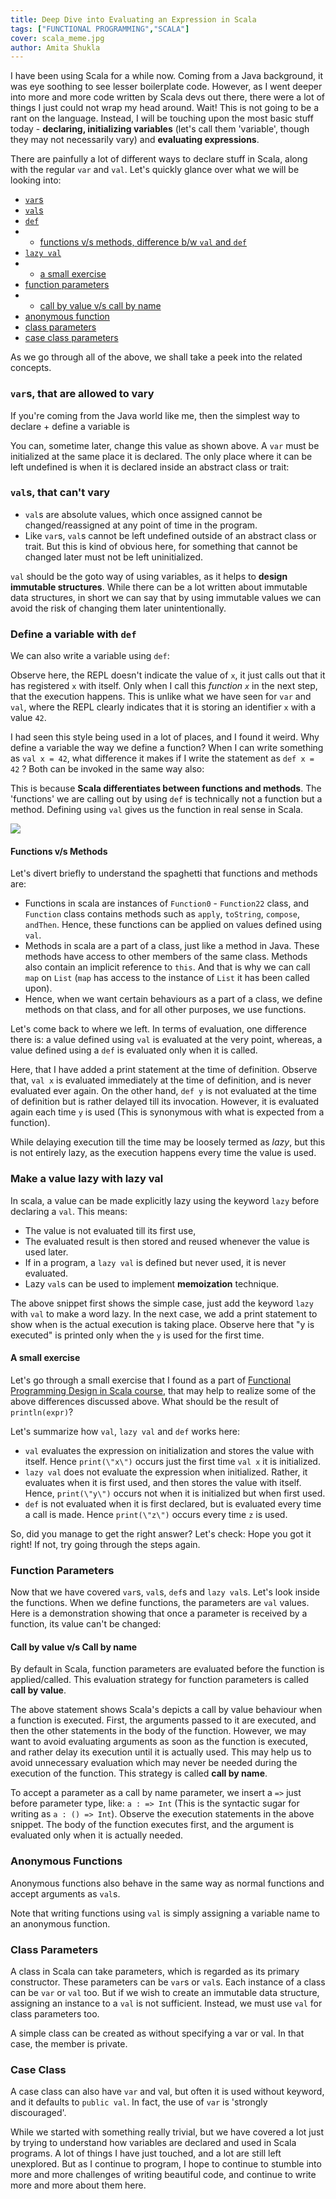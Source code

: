 ```yaml
---
title: Deep Dive into Evaluating an Expression in Scala
tags: ["FUNCTIONAL PROGRAMMING","SCALA"]
cover: scala_meme.jpg
author: Amita Shukla
---
```



I have been using Scala for a while now. Coming from a Java background, it was eye soothing to see lesser boilerplate code. However, as I went deeper into more and more code written by Scala devs out there, there were a lot of things I just could not wrap my head around. Wait! This is not going to be a rant on the language. Instead, I will be touching upon the most basic stuff today - **declaring, initializing variables** (let's call them 'variable', though they may not necessarily vary) and **evaluating expressions**. 
 
There are painfully a lot of different ways to declare stuff in Scala, along with the regular `var` and `val`. Let's quickly glance over what we will be looking into: 


- [`var`s](https://www.blogger.com/blogger.g?blogID=1167440767733751967&pli=1#vars)
- [`val`s](https://www.blogger.com/blogger.g?blogID=1167440767733751967&pli=1#vals)
- [`def`](https://www.blogger.com/blogger.g?blogID=1167440767733751967&pli=1#defs)
- - [functions v/s methods, difference b/w `val` and `def`](https://www.blogger.com/blogger.g?blogID=1167440767733751967&pli=1#fvsm)
- [`lazy val`](https://www.blogger.com/blogger.g?blogID=1167440767733751967&pli=1#lazy_vals)
- - [a small exercise](https://www.blogger.com/blogger.g?blogID=1167440767733751967&pli=1#exercise)
- [function parameters](https://www.blogger.com/blogger.g?blogID=1167440767733751967&pli=1#function_params)
- - [call by value v/s call by name](https://www.blogger.com/blogger.g?blogID=1167440767733751967&pli=1#evaluation_strategies)
- [anonymous function](https://www.blogger.com/blogger.g?blogID=1167440767733751967&pli=1#anon_functions)
- [class parameters](https://www.blogger.com/blogger.g?blogID=1167440767733751967&pli=1#class_params)
- [case class parameters](https://www.blogger.com/blogger.g?blogID=1167440767733751967&pli=1#case_class_params)

As we go through all of the above, we shall take a peek into the related concepts.

 


### `var`s, that are allowed to vary

If you're coming from the Java world like me, then the simplest way to declare + define a variable is

 


You can, sometime later, change this value as shown above. 
A `var` must be initialized at the same place it is declared. The only place where it can be left undefined is when it is declared inside an abstract class or trait:

 


### `val`s, that can't vary

- `val`s are absolute values, which once assigned cannot be changed/reassigned at any point of time in the program.
- Like `var`s, `val`s cannot be left undefined outside of an abstract class or trait. But this is kind of obvious here, for something that cannot be changed later must not be left uninitialized.

`val` should be the goto way of using variables, as it helps to **design immutable structures**. While there can be a lot written about immutable data structures, in short we can say that by using immutable values we can avoid the risk of changing them later unintentionally.

 


### Define a variable with `def`

We can also write a variable using `def`:

Observe here, the REPL doesn't indicate the value of `x`, it just calls out that it has registered `x` with itself. Only when I call this _function `x`_ in the next step, that the execution happens. This is unlike what we have seen for `var` and `val`, where the REPL clearly indicates that it is storing an identifier `x` with a value `42`. 


I had seen this style being used in a lot of places, and I found it weird. Why define a variable the way we define a function? When I can write something as `val x = 42`, what difference it makes if I write the statement as `def x = 42` ? Both can be invoked in the same way also:

 


This is because **Scala differentiates between functions and methods**. The 'functions' we are calling out by using `def` is technically not a function but a method. Defining using `val` gives us the function in real sense in Scala. 
 


[![](https://1.bp.blogspot.com/-l4lUeMRIY2M/XadmgbFuDVI/AAAAAAAALA0/qUGzB2tcbGscuPR4RCXiGGwbjKYkFO9ZwCLcBGAsYHQ/s320/scala_meme.jpg)](https://1.bp.blogspot.com/-l4lUeMRIY2M/XadmgbFuDVI/AAAAAAAALA0/qUGzB2tcbGscuPR4RCXiGGwbjKYkFO9ZwCLcBGAsYHQ/s1600/scala_meme.jpg)

 
 


#### Functions v/s Methods

Let's divert briefly to understand the spaghetti that functions and methods are: 


- Functions in scala are instances of `Function0` - `Function22` class, and `Function` class contains methods such as `apply`, `toString`, `compose`, `andThen`. Hence, these functions can be applied on values defined using `val`.
- Methods in scala are a part of a class, just like a method in Java. These methods have access to other members of the same class. Methods also contain an implicit reference to `this`. And that is why we can call `map` on `List` (`map` has access to the instance of `List` it has been called upon).
- Hence, when we want certain behaviours as a part of a class, we define methods on that class, and for all other purposes, we use functions.

Let's come back to where we left. In terms of evaluation, one difference there is: a value defined using `val` is evaluated at the very point, whereas, a value defined using a `def` is evaluated only when it is called.

 


Here, that I have added a print statement at the time of definition. Observe that, `val x` is evaluated immediately at the time of definition, and is never evaluated ever again. On the other hand, `def y` is not evaluated at the time of definition but is rather delayed till its invocation. However, it is evaluated again each time `y` is used (This is synonymous with what is expected from a function).

While delaying execution till the time may be loosely termed as _lazy_, but this is not entirely lazy, as the execution happens every time the value is used.

### Make a value lazy with lazy val

In scala, a value can be made explicitly lazy using the keyword `lazy` before declaring a `val`. This means: 


- The value is not evaluated till its first use,
- The evaluated result is then stored and reused whenever the value is used later.
- If in a program, a `lazy val` is defined but never used, it is never evaluated.
- Lazy `val`s can be used to implement **memoization** technique.

The above snippet first shows the simple case, just add the keyword `lazy` with `val` to make a word lazy. In the next case, we add a print statement to show when is the actual execution is taking place. Observe here that \"y is executed\" is printed only when the `y` is used for the first time. 
 


#### A small exercise

Let's go through a small exercise that I found as a part of [Functional Programming Design in Scala course](https://www.coursera.org/learn/progfun2?specialization=scala), that may help to realize some of the above differences discussed above. 
What should be the result of `println(expr)`? 
 
Let's summarize how `val`, `lazy val` and `def` works here: 


- `val` evaluates the expression on initialization and stores the value with itself. Hence `print(\"x\")` occurs just the first time `val x` it is initialized.
- `lazy val` does not evaluate the expression when initialized. Rather, it evaluates when it is first used, and then stores the value with itself. Hence, `print(\"y\")` occurs not when it is initialized but when first used.
- `def` is not evaluated when it is first declared, but is evaluated every time a call is made. Hence `print(\"z\")` occurs every time `z` is used.

So, did you manage to get the right answer? Let's check: 
Hope you got it right! If not, try going through the steps again.

 


### Function Parameters

Now that we have covered `var`s, `val`s, `def`s and `lazy val`s. Let's look inside the functions. When we define functions, the parameters are `val` values. Here is a demonstration showing that once a parameter is received by a function, its value can't be changed:

#### Call by value v/s Call by name

By default in Scala, function parameters are evaluated before the function is applied/called. This evaluation strategy for function parameters is called **call by value**. 
 
The above statement shows Scala's depicts a call by value behaviour when a function is executed. First, the arguments passed to it are executed, and then the other statements in the body of the function. 
However, we may want to avoid evaluating arguments as soon as the function is executed, and rather delay its execution until it is actually used. This may help us to avoid unnecessary evaluation which may never be needed during the execution of the function. This strategy is called **call by name**. 
 
To accept a parameter as a call by name parameter, we insert a `=>` just before parameter type, like: `a : => Int` (This is the syntactic sugar for writing as `a : () => Int`). Observe the execution statements in the above snippet. The body of the function executes first, and the argument is evaluated only when it is actually needed. 
 


### Anonymous Functions

Anonymous functions also behave in the same way as normal functions and accept arguments as `val`s. 


Note that writing functions using `val` is simply assigning a variable name to an anonymous function. 
 


### Class Parameters

A class in Scala can take parameters, which is regarded as its primary constructor. These parameters can be `var`s or `val`s. 
Each instance of a class can be `var` or `val` too. But if we wish to create an immutable data structure, assigning an instance to a `val` is not sufficient. Instead, we must use `val` for class parameters too. 


A simple class can be created as without specifying a var or val. In that case, the member is private. 
 


### Case Class

A case class can also have `var` and val, but often it is used without keyword, and it defaults to `public val`. In fact, the use of `var` is 'strongly discouraged'. 
 


While we started with something really trivial, but we have covered a lot just by trying to understand how variables are declared and used in Scala programs. A lot of things I have just touched, and a lot are still left unexplored. But as I continue to program, I hope to continue to stumble into more and more challenges of writing beautiful code, and continue to write more and more about them here.

